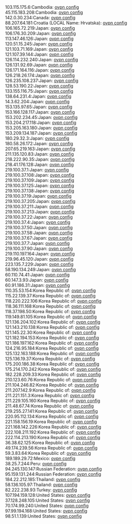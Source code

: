 103.115.175.6:Cambodia: [ovpn config](vpn/103_115_175_6.ovpn)  
45.115.183.208:Cambodia: [ovpn config](vpn/45_115_183_208.ovpn)  
142.0.30.234:Canada: [ovpn config](vpn/142_0_30_234.ovpn)  
88.207.64.181:Croatia (LOCAL Name: Hrvatska): [ovpn config](vpn/88_207_64_181.ovpn)  
106.165.72.219:Japan: [ovpn config](vpn/106_165_72_219.ovpn)  
106.176.30.209:Japan: [ovpn config](vpn/106_176_30_209.ovpn)  
113.147.46.126:Japan: [ovpn config](vpn/113_147_46_126.ovpn)  
120.51.15.245:Japan: [ovpn config](vpn/120_51_15_245.ovpn)  
121.103.71.169:Japan: [ovpn config](vpn/121_103_71_169.ovpn)  
121.107.39.144:Japan: [ovpn config](vpn/121_107_39_144.ovpn)  
126.114.232.240:Japan: [ovpn config](vpn/126_114_232_240.ovpn)  
126.131.92.69:Japan: [ovpn config](vpn/126_131_92_69.ovpn)  
126.171.164.116:Japan: [ovpn config](vpn/126_171_164_116.ovpn)  
126.218.26.174:Japan: [ovpn config](vpn/126_218_26_174.ovpn)  
126.235.108.237:Japan: [ovpn config](vpn/126_235_108_237.ovpn)  
128.53.190.22:Japan: [ovpn config](vpn/128_53_190_22.ovpn)  
133.155.116.75:Japan: [ovpn config](vpn/133_155_116_75.ovpn)  
138.64.231.4:Japan: [ovpn config](vpn/138_64_231_4.ovpn)  
14.3.62.204:Japan: [ovpn config](vpn/14_3_62_204.ovpn)  
153.135.97.65:Japan: [ovpn config](vpn/153_135_97_65.ovpn)  
153.166.128.117:Japan: [ovpn config](vpn/153_166_128_117.ovpn)  
153.202.234.45:Japan: [ovpn config](vpn/153_202_234_45.ovpn)  
153.204.217.118:Japan: [ovpn config](vpn/153_204_217_118.ovpn)  
153.205.163.180:Japan: [ovpn config](vpn/153_205_163_180.ovpn)  
153.209.134.187:Japan: [ovpn config](vpn/153_209_134_187.ovpn)  
180.29.32.3:Japan: [ovpn config](vpn/180_29_32_3.ovpn)  
180.58.26.172:Japan: [ovpn config](vpn/180_58_26_172.ovpn)  
207.65.219.163:Japan: [ovpn config](vpn/207_65_219_163.ovpn)  
211.135.120.83:Japan: [ovpn config](vpn/211_135_120_83.ovpn)  
218.222.90.35:Japan: [ovpn config](vpn/218_222_90_35.ovpn)  
218.41.176.128:Japan: [ovpn config](vpn/218_41_176_128.ovpn)  
219.100.37.1:Japan: [ovpn config](vpn/219_100_37_1.ovpn)  
219.100.37.108:Japan: [ovpn config](vpn/219_100_37_108.ovpn)  
219.100.37.109:Japan: [ovpn config](vpn/219_100_37_109.ovpn)  
219.100.37.125:Japan: [ovpn config](vpn/219_100_37_125.ovpn)  
219.100.37.138:Japan: [ovpn config](vpn/219_100_37_138.ovpn)  
219.100.37.19:Japan: [ovpn config](vpn/219_100_37_19.ovpn)  
219.100.37.205:Japan: [ovpn config](vpn/219_100_37_205.ovpn)  
219.100.37.211:Japan: [ovpn config](vpn/219_100_37_211.ovpn)  
219.100.37.213:Japan: [ovpn config](vpn/219_100_37_213.ovpn)  
219.100.37.22:Japan: [ovpn config](vpn/219_100_37_22.ovpn)  
219.100.37.4:Japan: [ovpn config](vpn/219_100_37_4.ovpn)  
219.100.37.50:Japan: [ovpn config](vpn/219_100_37_50.ovpn)  
219.100.37.58:Japan: [ovpn config](vpn/219_100_37_58.ovpn)  
219.100.37.67:Japan: [ovpn config](vpn/219_100_37_67.ovpn)  
219.100.37.7:Japan: [ovpn config](vpn/219_100_37_7.ovpn)  
219.100.37.90:Japan: [ovpn config](vpn/219_100_37_90.ovpn)  
219.110.197.164:Japan: [ovpn config](vpn/219_110_197_164.ovpn)  
219.96.45.120:Japan: [ovpn config](vpn/219_96_45_120.ovpn)  
223.135.7.229:Japan: [ovpn config](vpn/223_135_7_229.ovpn)  
58.190.134.249:Japan: [ovpn config](vpn/58_190_134_249.ovpn)  
60.110.74.41:Japan: [ovpn config](vpn/60_110_74_41.ovpn)  
60.147.3.93:Japan: [ovpn config](vpn/60_147_3_93.ovpn)  
60.91.186.31:Japan: [ovpn config](vpn/60_91_186_31.ovpn)  
110.35.53.154:Korea Republic of: [ovpn config](vpn/110_35_53_154.ovpn)  
115.22.139.37:Korea Republic of: [ovpn config](vpn/115_22_139_37.ovpn)  
118.220.222.106:Korea Republic of: [ovpn config](vpn/118_220_222_106.ovpn)  
118.36.111.168:Korea Republic of: [ovpn config](vpn/118_36_111_168.ovpn)  
118.37.198.50:Korea Republic of: [ovpn config](vpn/118_37_198_50.ovpn)  
119.149.81.105:Korea Republic of: [ovpn config](vpn/119_149_81_105.ovpn)  
121.136.204.102:Korea Republic of: [ovpn config](vpn/121_136_204_102.ovpn)  
121.143.210.138:Korea Republic of: [ovpn config](vpn/121_143_210_138.ovpn)  
121.145.22.30:Korea Republic of: [ovpn config](vpn/121_145_22_30.ovpn)  
121.182.194.153:Korea Republic of: [ovpn config](vpn/121_182_194_153.ovpn)  
121.186.197.162:Korea Republic of: [ovpn config](vpn/121_186_197_162.ovpn)  
124.216.95.184:Korea Republic of: [ovpn config](vpn/124_216_95_184.ovpn)  
125.132.163.188:Korea Republic of: [ovpn config](vpn/125_132_163_188.ovpn)  
125.136.19.37:Korea Republic of: [ovpn config](vpn/125_136_19_37.ovpn)  
175.200.186.38:Korea Republic of: [ovpn config](vpn/175_200_186_38.ovpn)  
175.214.170.242:Korea Republic of: [ovpn config](vpn/175_214_170_242.ovpn)  
182.228.209.33:Korea Republic of: [ovpn config](vpn/182_228_209_33.ovpn)  
210.123.60.76:Korea Republic of: [ovpn config](vpn/210_123_60_76.ovpn)  
211.104.246.82:Korea Republic of: [ovpn config](vpn/211_104_246_82.ovpn)  
211.207.142.9:Korea Republic of: [ovpn config](vpn/211_207_142_9.ovpn)  
211.221.151.3:Korea Republic of: [ovpn config](vpn/211_221_151_3.ovpn)  
211.229.105.160:Korea Republic of: [ovpn config](vpn/211_229_105_160.ovpn)  
211.48.67.74:Korea Republic of: [ovpn config](vpn/211_48_67_74.ovpn)  
219.255.27.141:Korea Republic of: [ovpn config](vpn/219_255_27_141.ovpn)  
220.95.112.134:Korea Republic of: [ovpn config](vpn/220_95_112_134.ovpn)  
221.158.156.19:Korea Republic of: [ovpn config](vpn/221_158_156_19.ovpn)  
221.168.142.226:Korea Republic of: [ovpn config](vpn/221_168_142_226.ovpn)  
222.108.211.192:Korea Republic of: [ovpn config](vpn/222_108_211_192.ovpn)  
222.114.213.190:Korea Republic of: [ovpn config](vpn/222_114_213_190.ovpn)  
36.38.62.125:Korea Republic of: [ovpn config](vpn/36_38_62_125.ovpn)  
49.174.239.56:Korea Republic of: [ovpn config](vpn/49_174_239_56.ovpn)  
59.3.83.64:Korea Republic of: [ovpn config](vpn/59_3_83_64.ovpn)  
189.189.29.72:Mexico: [ovpn config](vpn/189_189_29_72.ovpn)  
38.25.7.244:Peru: [ovpn config](vpn/38_25_7_244.ovpn)  
94.245.130.147:Russian Federation: [ovpn config](vpn/94_245_130_147.ovpn)  
95.159.131.244:Russian Federation: [ovpn config](vpn/95_159_131_244.ovpn)  
184.22.212.185:Thailand: [ovpn config](vpn/184_22_212_185.ovpn)  
58.136.105.97:Thailand: [ovpn config](vpn/58_136_105_97.ovpn)  
82.222.238.93:Turkey: [ovpn config](vpn/82_222_238_93.ovpn)  
107.194.159.128:United States: [ovpn config](vpn/107_194_159_128.ovpn)  
37.128.248.105:United States: [ovpn config](vpn/37_128_248_105.ovpn)  
70.174.99.240:United States: [ovpn config](vpn/70_174_99_240.ovpn)  
97.99.194.168:United States: [ovpn config](vpn/97_99_194_168.ovpn)  
98.51.1.139:United States: [ovpn config](vpn/98_51_1_139.ovpn)  
